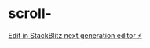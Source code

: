 # scroll-

[Edit in StackBlitz next generation editor ⚡️](https://stackblitz.com/~/github.com/christifa/scroll-)